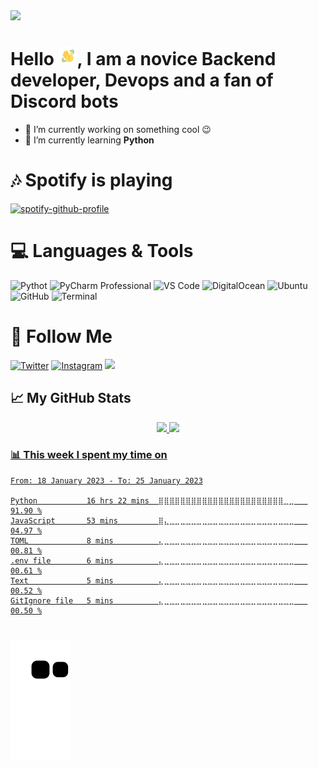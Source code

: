 <div>
<img src="https://raw.githubusercontent.com/DOFER998/DOFER998/main/assets/4566.png">
</div>


# Hello <img src="https://github.com/DOFER998/DOFER998/blob/main/assets/Wave.gif" height="30px" width="30px">, I am a novice Backend developer, Devops and a fan of Discord bots

- 🔭 I’m currently working on something cool 😉
- 🌱 I’m currently learning **Python**

# 🎶 Spotify is playing

[![spotify-github-profile](https://spotify-github-profile.vercel.app/api/view?uid=00dkmaic833yovkczb2w02j6n&cover_image=true&theme=novatorem&bar_color_cover=false&bar_color=53b14f)](https://spotify-github-profile.vercel.app/api/view?uid=00dkmaic833yovkczb2w02j6n&redirect=true)

# 💻 Languages & Tools

![Pythot](https://img.shields.io/badge/-Python-0a0c10?style=flat&logo=python)
![PyCharm Professional](https://img.shields.io/badge/-PyCharm-0a0c10?style=flat&logo=PyCharm&logoColor=3bd18f)
![VS Code](https://img.shields.io/badge/-VScode-0a0c10?style=flat&logo=VisualStudioCode&logoColor=2d9eea)
![DigitalOcean](https://img.shields.io/badge/-DigitalOcean-0a0c10?style=flat&logo=DigitalOcean)
![Ubuntu](https://img.shields.io/badge/-Ubuntu-0a0c10?style=flat&logo=Ubuntu)
![GitHub](https://img.shields.io/badge/-GitHub-0a0c10?style=flat&logo=GitHub)
![Terminal](https://img.shields.io/badge/-Terminal-0a0c10?style=flat&logo=WindowsTerminal)

# 💬 Follow Me

[![Twitter](https://img.shields.io/twitter/follow/C0mradEth?color=0a0c10&style=flat&logo=twitter)](https://twitter.com/C0mradEth)
[![Instagram](https://img.shields.io/badge/-Instagram-0a0c10?style=flat&logo=Instagram)](https://www.instagram.com/c0mrade.eth/)
<a href="https://discord.gg/eC5EhJfmNd"><img src="https://img.shields.io/discord/1041165809013243924?color=blue&label=Kizmeow%20Support%20Server&logo=discord"></a>

## 📈 My GitHub Stats

<div align="center">
   <a href="https://github.com/DOFER998">
   <img height="148em" src="https://github-readme-stats.vercel.app/api?username=DOFER998&show_icons=true&theme=dark&include_all_commits=true&count_private=true"/>
  <img height="148em" src="https://github-readme-stats.vercel.app/api/top-langs/?username=DOFER998&layout=compact&langs_count=7&theme=dark"/>
</div>

### 📊 This week I spent my time on

<!--START_SECTION:waka-->

```text
From: 18 January 2023 - To: 25 January 2023

Python           16 hrs 22 mins  ⣿⣿⣿⣿⣿⣿⣿⣿⣿⣿⣿⣿⣿⣿⣿⣿⣿⣿⣿⣿⣿⣿⣿⣀⣀   91.90 %
JavaScript       53 mins         ⣿⣄⣀⣀⣀⣀⣀⣀⣀⣀⣀⣀⣀⣀⣀⣀⣀⣀⣀⣀⣀⣀⣀⣀⣀   04.97 %
TOML             8 mins          ⣄⣀⣀⣀⣀⣀⣀⣀⣀⣀⣀⣀⣀⣀⣀⣀⣀⣀⣀⣀⣀⣀⣀⣀⣀   00.81 %
.env file        6 mins          ⣄⣀⣀⣀⣀⣀⣀⣀⣀⣀⣀⣀⣀⣀⣀⣀⣀⣀⣀⣀⣀⣀⣀⣀⣀   00.61 %
Text             5 mins          ⣄⣀⣀⣀⣀⣀⣀⣀⣀⣀⣀⣀⣀⣀⣀⣀⣀⣀⣀⣀⣀⣀⣀⣀⣀   00.52 %
GitIgnore file   5 mins          ⣄⣀⣀⣀⣀⣀⣀⣀⣀⣀⣀⣀⣀⣀⣀⣀⣀⣀⣀⣀⣀⣀⣀⣀⣀   00.50 %
```

<!--END_SECTION:waka-->

#

[![Snake animation](https://github.com/DOFER998/DOFER998/blob/output/github-contribution-grid-snake.svg)](https://github.com/DOFER998)
 
 

